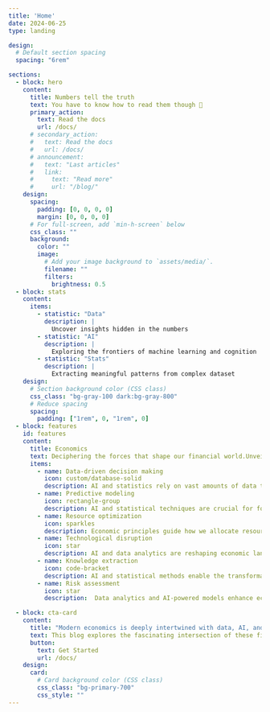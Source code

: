 ```yaml
---
title: 'Home'
date: 2024-06-25
type: landing

design:
  # Default section spacing
  spacing: "6rem"

sections:
  - block: hero
    content:
      title: Numbers tell the truth
      text: You have to know how to read them though 🧐
      primary_action:
        text: Read the docs
        url: /docs/
      # secondary_action:
      #   text: Read the docs
      #   url: /docs/
      # announcement:
      #   text: "Last articles"
      #   link:
      #     text: "Read more"
      #     url: "/blog/"
    design:
      spacing:
        padding: [0, 0, 0, 0]
        margin: [0, 0, 0, 0]
      # For full-screen, add `min-h-screen` below
      css_class: ""
      background:
        color: ""
        image:
          # Add your image background to `assets/media/`.
          filename: ""
          filters:
            brightness: 0.5
  - block: stats
    content:
      items:
        - statistic: "Data"
          description: |
            Uncover insights hidden in the numbers
        - statistic: "AI"
          description: |
            Exploring the frontiers of machine learning and cognition
        - statistic: "Stats"
          description: |
            Extracting meaningful patterns from complex dataset
    design:
      # Section background color (CSS class)
      css_class: "bg-gray-100 dark:bg-gray-800"
      # Reduce spacing
      spacing:
        padding: ["1rem", 0, "1rem", 0]
  - block: features
    id: features
    content:
      title: Economics
      text: Deciphering the forces that shape our financial world.Unveiling the intricate dance of supply, demand, and human behavior.
      items:
        - name: Data-driven decision making
          icon: custom/database-solid
          description: AI and statistics rely on vast amounts of data to inform economic policies and predictions.
        - name: Predictive modeling
          icon: rectangle-group
          description: AI and statistical techniques are crucial for forecasting economic trends and market behaviors.
        - name: Resource optimization
          icon: sparkles
          description: Economic principles guide how we allocate resources in data management and AI development.
        - name: Technological disruption
          icon: star
          description: AI and data analytics are reshaping economic landscapes, creating new markets and transforming existing ones.
        - name: Knowledge extraction
          icon: code-bracket
          description: AI and statistical methods enable the transformation of raw data into actionable economic insights and knowledge.
        - name: Risk assessment
          icon: star
          description:  Data analytics and AI-powered models enhance economic risk evaluation and management across various sectors and markets.

  - block: cta-card
    content:
      title: "Modern economics is deeply intertwined with data, AI, and statistics, forming the backbone of evidence-based policy and decision-making."
      text: This blog explores the fascinating intersection of these fields, uncovering how they collectively shape our understanding of markets, technology, and society.
      button:
        text: Get Started
        url: /docs/
    design:
      card:
        # Card background color (CSS class)
        css_class: "bg-primary-700"
        css_style: ""
---
```

